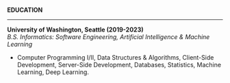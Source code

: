 **EDUCATION**  

---

**University of Washington, Seattle (2019-2023)**  
*B.S. Informatics: Software Engineering, Artificial Intelligence & Machine Learning*  
* Computer Programming I/II, Data Structures & Algorithms, Client-Side Development, Server-Side Development, Databases, Statistics, Machine Learning, Deep Learning.